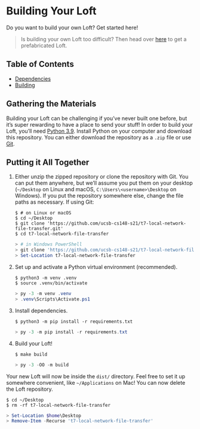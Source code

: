 # Building Your Loft #
Do you want to build your own Loft? Get started here!

> Is building your own Loft too difficult? Then head over [here](https://github.com/ucsb-cs148-s21/t7-local-network-file-transfer/releases) to get a prefabricated Loft.

## Table of Contents ##
- [Dependencies](#gathering-the-materials)
- [Building](#putting-it-all-together)

## Gathering the Materials ##
Building your Loft can be challenging if you’ve never built one before, but it’s super rewarding to have a place to send your stuff! In order to build your Loft, you’ll need [Python 3.9](https://www.python.org). Install Python on your computer and download this repository. You can either download the repository as a `.zip` file or use [Git](https://git-scm.com).

## Putting it All Together ##

1. Either unzip the zipped repository or clone the repository with Git. You can put them anywhere, but we’ll assume you put them on your desktop (`~/Desktop` on Linux and macOS, `C:\Users\<username>\Desktop` on Windows). If you put the repository somewhere else, change the file paths as necessary. If using Git:
    ```shell
    $ # on Linux or macOS
    $ cd ~/Desktop
    $ git clone 'https://github.com/ucsb-cs148-s21/t7-local-network-file-transfer.git'
    $ cd t7-local-network-file-transfer
    ```

    ```powershell
    > # in Windows PowerShell
    > git clone 'https://github.com/ucsb-cs148-s21/t7-local-network-file-transfer.git'
    > Set-Location t7-local-network-file-transfer
    ```
2. Set up and activate a Python virtual environment (recommended).
    ```shell
    $ python3 -m venv .venv
    $ source .venv/bin/activate
    ```

    ```powershell
    > py -3 -m venv .venv
    > .venv\Scripts\Activate.ps1
    ```
3. Install dependencies.
    ```shell
    $ python3 -m pip install -r requirements.txt
    ```

    ```powershell
    > py -3 -m pip install -r requirements.txt
    ```
4. Build your Loft!
    ```shell
    $ make build
    ```

    ```powershell
    > py -3 -OO -m build
    ```

Your new Loft will now be inside the `dist/` directory. Feel free to set it up somewhere convenient, like `~/Applications` on Mac! You can now delete the Loft repository.
```shell
$ cd ~/Desktop
$ rm -rf t7-local-network-file-transfer
```

```powershell
> Set-Location $home\Desktop
> Remove-Item -Recurse 't7-local-network-file-transfer'
```
